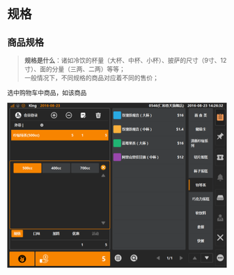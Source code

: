 # 规格  

## 商品规格  
> **规格是什么**：诸如冷饮的杯量（大杯、中杯、小杯）、披萨的尺寸（9寸、12寸）、面的分量（三两、二两）等等；  
> 一般情况下，不同规格的商品对应着不同的售价；  

选中购物车中商品，如该商品

![](5.1规格.png)  





